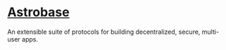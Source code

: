 # [Astrobase](https://astrobase.me)

An extensible suite of protocols for building decentralized, secure, multi-user apps.
